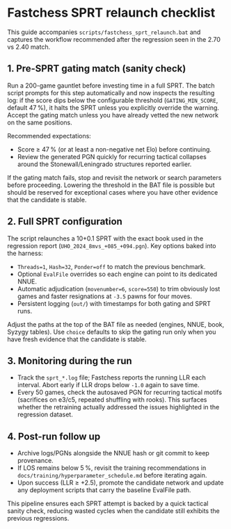 # Fastchess SPRT relaunch checklist

This guide accompanies `scripts/fastchess_sprt_relaunch.bat` and captures the
workflow recommended after the regression seen in the 2.70 vs 2.40 match.

## 1. Pre-SPRT gating match (sanity check)

Run a 200-game gauntlet before investing time in a full SPRT. The batch script
prompts for this step automatically and now inspects the resulting log: if the
score dips below the configurable threshold (`GATING_MIN_SCORE`, default 47 %),
it halts the SPRT unless you explicitly override the warning. Accept the gating
match unless you have already vetted the new network on the same positions.

Recommended expectations:

- Score ≥ 47 % (or at least a non-negative net Elo) before continuing.
- Review the generated PGN quickly for recurring tactical collapses around the
  Stonewall/Leningrado structures reported earlier.

If the gating match fails, stop and revisit the network or search parameters
before proceeding. Lowering the threshold in the BAT file is possible but
should be reserved for exceptional cases where you have other evidence that the
candidate is stable.

## 2. Full SPRT configuration

The script relaunches a 10+0.1 SPRT with the exact book used in the regression
report (`UHO_2024_8mvs_+085_+094.pgn`). Key options baked into the harness:

- `Threads=1`, `Hash=32`, `Ponder=off` to match the previous benchmark.
- Optional `EvalFile` overrides so each engine can point to its dedicated NNUE.
- Automatic adjudication (`movenumber=6`, `score=550`) to trim obviously lost
  games and faster resignations at `-3.5` pawns for four moves.
- Persistent logging (`out/`) with timestamps for both gating and SPRT runs.

Adjust the paths at the top of the BAT file as needed (engines, NNUE, book,
Syzygy tables). Use `choice` defaults to skip the gating run only when you have
fresh evidence that the candidate is stable.

## 3. Monitoring during the run

- Track the `sprt_*.log` file; Fastchess reports the running LLR each interval.
  Abort early if LLR drops below `-1.0` again to save time.
- Every 50 games, check the autosaved PGN for recurring tactical motifs
  (sacrifices on e3/c5, repeated shuffling with rooks). This surfaces whether
  the retraining actually addressed the issues highlighted in the regression
  dataset.

## 4. Post-run follow up

- Archive logs/PGNs alongside the NNUE hash or git commit to keep provenance.
- If LOS remains below 5 %, revisit the training recommendations in
  `docs/training/hyperparameter_schedule.md` before iterating again.
- Upon success (LLR ≥ +2.5), promote the candidate network and update any
  deployment scripts that carry the baseline EvalFile path.

This pipeline ensures each SPRT attempt is backed by a quick tactical sanity
check, reducing wasted cycles when the candidate still exhibits the previous
regressions.
